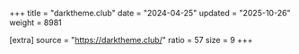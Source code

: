 +++
title = "darktheme.club"
date = "2024-04-25"
updated = "2025-10-26"
weight = 8981

[extra]
source = "https://darktheme.club/"
ratio = 57
size = 9
+++
